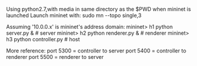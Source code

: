 Using python2.7,with media in same directory as the $PWD when mininet is launched
Launch mininet with:
sudo mn --topo single,3

Assuming '10.0.0.x' is mininet's address domain:
mininet> h1 python server.py & # server
mininet> h2 python renderer.py & # renderer
mininet> h3 python controller.py # host

More reference: 
port 5300 = controller to server
port 5400 = controller to renderer
port 5500 = renderer to server